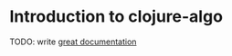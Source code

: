 # Introduction to clojure-algo

TODO: write [great documentation](http://jacobian.org/writing/what-to-write/)
